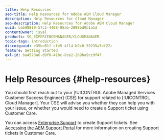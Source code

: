 ```yaml
---
title: Help Resources
seo-title: Help Resources for Adobe AEM Cloud Manager
description: Help Resources for Cloud Manager
seo-description: Help Resources for Adobe AEM Cloud Manager
uuid: bab98819-57c1-4408-98ab-2898bd9b1a1d
contentOwner: jsyal
products: SG_EXPERIENCEMANAGER/CLOUDMANAGER
topic-tags: introduction
discoiquuid: e35be81f-cfe5-4f14-b9c8-59235a7ef22c
feature: Getting Started
exl-id: 6a4573a6-d9f0-41bc-8ce2-289ba9cc9f47
---
```

# Help Resources {#help-resources}

You should first reach out to your [!UICONTROL Adobe Managed Services Customer Success Engineer] (CSE) for support related to [!UICONTROL Cloud Manager]. Your CSE will advise you whether they can help you with your issue, or whether you would need to create a Support ticket using Customer Care.

You can access [Enterprise Support](https://experienceleague.adobe.com/?lang=en&support-tab=home#support) to create Support tickets. See [Accessing the AEM Support Portal](https://helpx.adobe.com/enterprise/using/support-and-expert-services.html) for more information on creating Support tickets in Customer Care.
